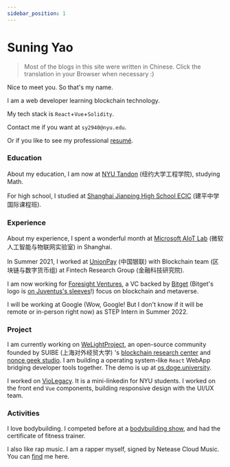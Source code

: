```yaml
---
sidebar_position: 1
---
```


# Suning Yao

> Most of the blogs in this site were written in Chinese. Click the translation in your Browser when necessary :)

Nice to meet you. So that's my name.

I am a web developer learning blockchain technology.

My tech stack is `React`+`Vue`+`Solidity`.

Contact me if you want at `sy2940@nyu.edu`.

Or if you like to see my professional [resumé](https://github.com/fewwwww/resume/raw/main/Suning%20Yao-yaosuning%40gmail.com.pdf).

### Education
About my education, I am now at [NYU Tandon](https://engineering.nyu.edu) (纽约大学工程学院), studying Math.

For high school, I studied at [Shanghai Jianping
High School ECIC](http://www.jianping.com.cn/web/index1.html?id=1411&cid=133) (建平中学国际课程班).

### Experience
About my experience, I spent a wonderful month at [Microsoft AIoT Lab](https://www.microsoftiotinsiderlabs.com/) (微软人工智能与物联网实验室) in Shanghai.

In Summer 2021, I worked at [UnionPay](https://cn.unionpay.com) (中国银联) with Blockchain team (区块链与数字货币组) at Fintech Research Group (金融科技研究院).

I am now working for [Foresight Ventures](https://foresightventures.com), a VC backed by [Bitget](https://bitget.com) (Bitget's logo is [on Juventus's sleeves](https://www.juventus.com/en/news/articles/juventus-to-unveil-bitget-as-first-sleeve-partner)!) focus on blockchain and metaverse.

I will be working at Google (Wow, Google! But I don't know if it will be remote or in-person right now) as STEP Intern in Summer 2022.

### Project
I am currently working on [WeLightProject](https://github.com/WeLightProject), an open-source community founded by SUIBE (上海对外经贸大学) 's [blockchain research center](https://suibe.net) and [nonce geek studio](https://noncegeek.com/#/). I am building a operating system-like `React` WebApp bridging developer tools together. The demo is up at [os.doge.university](http://os.doge.university).

I worked on [VioLegacy](https://violegacy.org/). It is a mini-linkedin for NYU students. I worked on the front end `Vue` components, building responsive design with the UI/UX team.

### Activities
I love bodybuilding. I competed before at a [bodybuilding show](https://weibo.com/2126177573/IgHjgAACG), and had the certificate of fitness trainer.

I also like rap music. I am a rapper myself, signed by Netease Cloud Music. You can [find](https://music.163.com/#/artist?id=12452032) me here.
